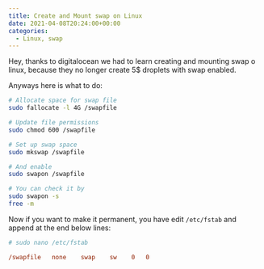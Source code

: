 ```yaml
---
title: Create and Mount swap on Linux
date: 2021-04-08T20:24:00+00:00
categories:
  - Linux, swap
---
```


Hey, thanks to digitalocean we had to learn creating and mounting swap o linux, because they no longer create 5$ droplets with swap enabled.

Anyways here is what to do:

```bash
# Allocate space for swap file 
sudo fallocate -l 4G /swapfile

# Update file permissions
sudo chmod 600 /swapfile

# Set up swap space
sudo mkswap /swapfile

# And enable
sudo swapon /swapfile

# You can check it by
sudo swapon -s
free -m

```

Now if you want to make it permanent, you have edit `/etc/fstab` and append at the end below lines:

```ini
# sudo nano /etc/fstab

/swapfile   none    swap    sw    0   0
```
